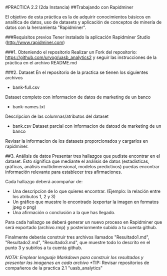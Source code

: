 #PRACTICA 2.2 (2da Instancia)
##Trabajando con Rapidminer

El objetivo de esta práctica es la de adquirir conocimientos básicos en analítica de datos, uso de datasets y aplicación de conceptos de minería de datos con la herramienta "Rapidminer".

###Requisitos previos
Tener instalado la aplicación Rapidminer Studio (http://www.rapidminer.com)


###1. Obteniendo el repositorio
Realizar un Fork del repositorio: https://github.com/urvog/uasb_analytics2 y seguir las instrucciones de la práctica en el archivo README.md

###2. Dataset
En el repositorio de la practica se tienen los siguientes archivos 
- bank-full.csv 

Dataset completo con informacion de datos de marketing de un banco

- bank-names.txt

Descripcion de las columnas/atributos del dataset

- bank.csv
Dataset parcial con informacion de datosd de marketing de un banco

Revisar la informacion de los datasets proporcionados y cargarlos en rapidminer.

##3. Análisis de datos
Presentar tres hallazgos que pudiste encontrar en el dataset. Esto significa que mediante el análisis de datos (estadísticas, gráficas, análisis multidimensional, modelos predictivos) puedas encontrar información relevante para establecer tres afirmaciones.

Cada hallazgo deberá acompañar de:
- Una descripcíon de lo que quieres encontrar. (Ejemplo: la relación entre los atributos 1, 2 y 3)
- Un gráfico que muestre lo encontrado (exportar la imagen en formatos jpeg o png)
- Una afirmación o conclusión a la que has llegado. 

Para cada hallazgo se deberá generar un nuevo proceso en Rapidminer que será exportado (archivo.rmp) y posteriormente subido a tu cuenta github.
 

Finalmente deberás construir tres archivos llamados "Resultado1.md", "Resultado2.md", "Resultado3.md",  que muestre todo lo descrito en el punto 3 y subirlos a tu cuenta github.

*NOTA: Emplear lenguaje Markdown para construir los resultados y presentar las imagenes en cada archivo*
*TIP: Revisar repositorios de compañeros de la practica 2.1 "uasb_analytics"

